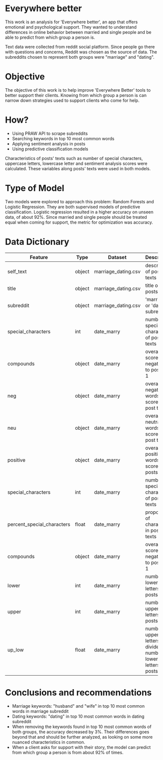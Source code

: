 # Everywhere better
This work is an analysis for 'Everywhere better', an app that offers emotional and psychological support.
They wanted to understand differences in online behavior between married and single people and be able to predict from which group a person is.

Text data were collected from reddit social platform. Since people go there with questions and concerns, Reddit was chosen as the source of data.
The subreddits chosen to represent both groups were "marriage" and "dating".

# Objective

The objective of this work is to help improve 'Everywhere Better' tools to better support their clients.
Knowing from which group a person is can narrow down strategies used to support clients who come for help.

# How? 
- Using PRAW API to scrape subreddits
- Searching keywords in top 10 most common words
- Applying sentiment analysis in posts
- Using predictive classification models

Characteristics of posts' texts such as number of special characters, uppercase letters, lowercase letter and sentiment analysis scores were calculated.
These variables along posts' texts were used in both models.


# Type of Model

Two models were explored to approach this problem: Random Forests and Logistic Regression.
They are both supervised models of predictive classification. Logistic regression resulted in a higher accuracy on unseen data, of about 92%.
Since married and single people should be treated equal when coming for support, the metric for optimization was accuracy.


# Data Dictionary
|Feature|Type|Dataset|Description|
|---|---|---|---|
|self_text|object|marriage_dating.csv|description of posts texts| 
|title|object|marriage_dating.csv|title of posts texts| 
|subreddit|object|marriage_dating.csv|'marriage' or 'dating' subreddit| 
|special_characters|int|date_marry|number of special characters of posts texts| 
|compounds|object|date_marry|overall score from negative -1 to positive 1| 
|neg|object|date_marry|overall negative words score of post texts| 
|neu|object|date_marry|overall neutral words score of post texts| 
|positive|object|date_marry|overall positive words score of posts texts|
|special_characters|int|date_marry|number of special characters of posts texts| 
|percent_special_characters|float|date_marry|proportion of characters in posts texts|
|compounds|object|date_marry|overall score from negative -1 to positive 1| 
|lower|int|date_marry|number of lowercase letters  in posts texts| 
|upper|int|date_marry|number of uppercase letters in posts texts| 
|up_low|float|date_marry|number of uppercase letters divided by number of lowercase letters in posts texts|



# Conclusions and recommendations
- Marriage keywords: "husband" and "wife" in top 10 most common words in marriage subreddit
- Dating keywords: "dating" in top 10 most common words in dating subreddit
- When removing the keywords found in top 10 most common words of both groups, the accuracy decreased by 3%. Their differences goes beyond that and should be further analyzed, as looking on some more nuanced characteristics in common.
- When a client asks for support with their story, the model can predict from which group a person is from about 92% of times.
